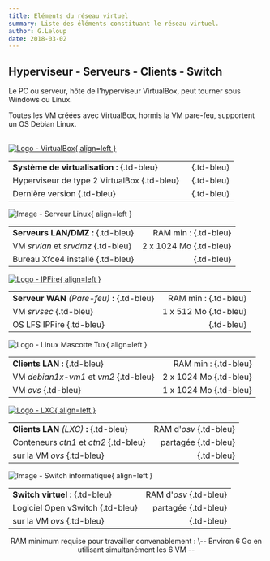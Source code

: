 ```yaml
---
title: Eléments du réseau virtuel
summary: Liste des éléments constituant le réseau virtuel.
author: G.Leloup
date: 2018-03-02
---
```


## Hyperviseur - Serveurs - Clients - Switch

Le PC ou serveur, hôte de l'hyperviseur VirtualBox, peut tourner sous Windows ou Linux.

Toutes les VM créées avec VirtualBox, hormis la VM pare-feu, supportent un OS Debian Linux.  
&nbsp;  

[![Logo - VirtualBox](../images/2019/02/logo-virtualbox.jpg "Logo VirtualBox"){ align=left }](https://www.virtualbox.org)

|                                             |                            |
| --------------------------------            | -------:                   |
| **Système de virtualisation :** {.td-bleu}  |&nbsp;  {.td-bleu}          |
| Hyperviseur de type 2 VirtualBox {.td-bleu} |&nbsp;  {.td-bleu}          |
| Dernière version   {.td-bleu}               |&nbsp;  {.td-bleu}          |

![Image - Serveur Linux](../images/2018/03/logo-serveur-linux.png "Image Pixabay - OpenClipart-Vectors"){ align=left }

|                         |             |
| ----------------------- | ----------: |
| **Serveurs LAN/DMZ :** {.td-bleu}  |   RAM min : {.td-bleu} |
| VM _srvlan_ et _srvdmz_ {.td-bleu} | 2 x 1024 Mo {.td-bleu} |
| Bureau Xfce4 installé  {.td-bleu}  | &nbsp;  {.td-bleu}           |

[![Logo - IPFire](../images/2020/11/logo-ipfire.png "Logo IPFire"){ align=left }](https://www.ipfire.org/)

|                                    |            |
| ---------------------------------- | ---------: |
| **Serveur WAN** _(Pare-feu)_ **:** {.td-bleu} |  RAM min : {.td-bleu} |
| VM _srvsec_    {.td-bleu}                    | 1 x 512 Mo {.td-bleu} |
| OS LFS IPFire  {.td-bleu}                     | &nbsp;  {.td-bleu}          |

![Logo - Linux Mascotte Tux](../images/2019/02/logo-linux.png "Image Pixabay - FreeCliparts"){ align=left }

|                            |             |
| -------------------------- | ----------: |
| **Clients LAN :**  {.td-bleu}         |   RAM min : {.td-bleu} |
| VM _debian1x-vm1_ et _vm2_ {.td-bleu} | 2 x 1024 Mo {.td-bleu} |
| VM _ovs_   {.td-bleu}                | 1 x 1024 Mo {.td-bleu} |

[![Logo - LXC](../images/2021/12/logo-lxc.png "Logo LXC"){ align=left }](https://linuxcontainers.org)

|                               |             |
| ----------------------------- | ----------: |
| **Clients LAN** _(LXC)_ **:** {.td-bleu} | RAM d'_osv_ {.td-bleu}|
| Conteneurs _ctn1_ et _ctn2_  {.td-bleu}  |    partagée {.td-bleu} |
| sur la VM _ovs_  {.td-bleu}|  &nbsp; {.td-bleu} |

![Image - Switch informatique](../images/2019/02/logo-switch.png "Image Pixabay - OpenClipart-Vectors"){ align=left }

|                       |             |
| --------------------- | ----------: |
| **Switch virtuel :**   {.td-bleu} | RAM d'_osv_ {.td-bleu}|
| Logiciel Open vSwitch {.td-bleu} |    partagée {.td-bleu} |
| sur la VM _ovs_  {.td-bleu}| &nbsp;  {.td-bleu}|

<center>RAM minimum requise pour travailler convenablement :  
\-- Environ 6 Go en utilisant simultanément les 6 VM --</center>  
